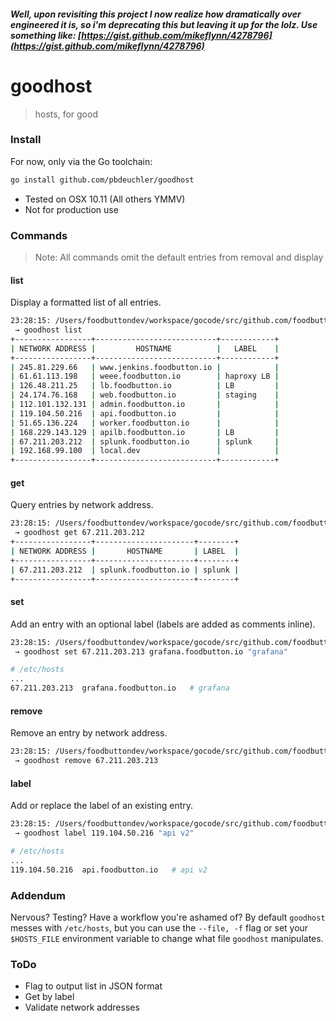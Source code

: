 ##### Well, upon revisiting this project I now realize how dramatically over engineered it is, so i'm deprecating this but leaving it up for the lolz. Use something like: [https://gist.github.com/mikeflynn/4278796](https://gist.github.com/mikeflynn/4278796)

# goodhost

> hosts, for good

### Install
For now, only via the Go toolchain:
```bash
go install github.com/pbdeuchler/goodhost
```
- Tested on OSX 10.11 (All others YMMV)
- Not for production use

### Commands
> Note: All commands omit the default entries from removal and display

#### list
Display a formatted list of all entries.

```bash
23:28:15: /Users/foodbuttondev/workspace/gocode/src/github.com/foodbutton/burritobutton (master*) 
 → goodhost list
+-----------------+---------------------------+------------+
| NETWORK ADDRESS |         HOSTNAME          |   LABEL    |
+-----------------+---------------------------+------------+
| 245.81.229.66   | www.jenkins.foodbutton.io |            |
| 61.61.113.198   | weee.foodbutton.io        | haproxy LB |
| 126.48.211.25   | lb.foodbutton.io          | LB         |
| 24.174.76.168   | web.foodbutton.io         | staging    |
| 112.101.132.131 | admin.foodbutton.io       |            |
| 119.104.50.216  | api.foodbutton.io         |            |
| 51.65.136.224   | worker.foodbutton.io      |            |
| 168.229.143.129 | apilb.foodbutton.io       | LB         |
| 67.211.203.212  | splunk.foodbutton.io      | splunk     |
| 192.168.99.100  | local.dev                 |            |
+-----------------+---------------------------+------------+
```

#### get
Query entries by network address.
```bash
23:28:15: /Users/foodbuttondev/workspace/gocode/src/github.com/foodbutton/burritobutton (master*) 
 → goodhost get 67.211.203.212
+-----------------+----------------------+--------+
| NETWORK ADDRESS |       HOSTNAME       | LABEL  |
+-----------------+----------------------+--------+
| 67.211.203.212  | splunk.foodbutton.io | splunk |
+-----------------+----------------------+--------+
```

#### set
Add an entry with an optional label (labels are added as comments inline).
```bash
23:28:15: /Users/foodbuttondev/workspace/gocode/src/github.com/foodbutton/burritobutton (master*) 
 → goodhost set 67.211.203.213 grafana.foodbutton.io "grafana"
```

```bash
# /etc/hosts
...
67.211.203.213	grafana.foodbutton.io	# grafana
```

#### remove
Remove an entry by network address.
```bash
23:28:15: /Users/foodbuttondev/workspace/gocode/src/github.com/foodbutton/burritobutton (master*) 
 → goodhost remove 67.211.203.213
```

#### label
Add or replace the label of an existing entry.
```bash
23:28:15: /Users/foodbuttondev/workspace/gocode/src/github.com/foodbutton/burritobutton (master*) 
 → goodhost label 119.104.50.216 "api v2"
```

```bash
# /etc/hosts
...
119.104.50.216	api.foodbutton.io	# api v2
```

### Addendum
Nervous? Testing? Have a workflow you're ashamed of? By default `goodhost` messes with `/etc/hosts`, but you can use the `--file, -f` flag or set your `$HOSTS_FILE` environment variable to change what file `goodhost` manipulates.

### ToDo
- Flag to output list in JSON format
- Get by label
- Validate network addresses
